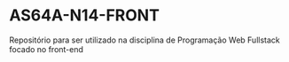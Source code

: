 # AS64A-N14-FRONT
Repositório para ser utilizado na disciplina de Programação Web Fullstack focado no front-end
